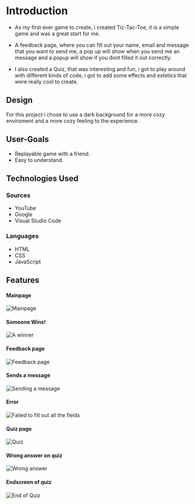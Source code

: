 
# Introduction

- As my first ever game to create, i created Tic-Tac-Toe, it is a simple game and was a great start for me.

- A feedback page, where you can fill out your name, email and message that you want to send me, a pop up will show when you send me an message and a popup will show if you dont filled it out correctly.

- I also created a Quiz, that was interesting and fun, i got to play around with different kinds of code, i got to add some effects and estetics that were really cool to create.


## Design
For this project i chose to use a dark background for a more cozy enviroment and a more cozy feeling to the experience.
## User-Goals

 - Replayable game with a friend.
 - Easy to understand.

## Technologies Used

### Sources
- YouTube
- Google
- Visual Studio Code

### Languages
- HTML
- CSS
- JavaScript
## Features
#### Mainpage
![Mainpage](docs/gamepage.png)

#### Someone Wins!
![A winner](docs/winning.png)

#### Feedback page
![Feedback page](docs/feedback.png)

#### Sends a message
![Sending a message](docs/Feedbackworks.png)

#### Error
![Failed to fill out all the fields](docs/Feedbackdenied.png)

#### Quiz page
![Quiz](docs/Quiz.png)

#### Wrong answer on quiz
![Wrong answer](docs/quizwrong.png)

#### Endscreen of quiz
![End of Quiz](quizend.png)


